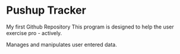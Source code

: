 # Pushup Tracker
My first Github Repository
This program is designed to help the user exercise pro - actively.

Manages and manipulates user entered data.
